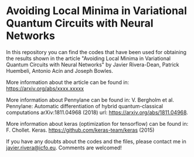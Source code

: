 # Avoiding Local Minima in Variational Quantum Circuits with Neural Networks
In this repository you can find the codes that have been used for obtaining the results shown in the article "Avoiding Local Minima in Variational Quantum Circuits with Neural Networks" by Javier Rivera-Dean, Patrick Huembeli, Antonio Acín and Joseph Bowles.

More information about the article can be found in: https://arxiv.org/abs/xxxx.xxxxx

More information about Pennylane can be found in: V. Bergholm et al. Pennylane: Automatic differentiation of hybrid quantum-classical computations arXiv:1811.04968 (2018) url: https://arxiv.org/abs/1811.04968.

More information about keras (optimization for tensorflow) can be found in: F. Chollet. Keras. https://github.com/keras-team/keras (2015)

If you have any doubts about the codes and the files, please contact me in javier.rivera@icfo.eu. Comments are welcomed!

